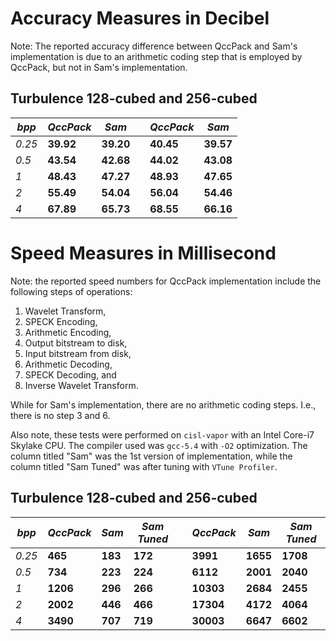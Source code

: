 # Accuracy Measures in Decibel

Note: The reported accuracy difference between QccPack and Sam's implementation is due to
an arithmetic coding step that is employed by QccPack, but not in Sam's implementation.


## Turbulence 128-cubed and 256-cubed

*bpp*     |   *QccPack*    |     *Sam*     | | *QccPack*  | *Sam*
----------|----------------|---------------|-|------------|-------
*0.25*    |   **39.92**    |     **39.20** | | **40.45**  | **39.57**  
*0.5*     |   **43.54**    |     **42.68** | | **44.02**  | **43.08**
*1*       |   **48.43**    |     **47.27** | | **48.93**  | **47.65**
*2*       |   **55.49**    |     **54.04** | | **56.04**  | **54.46**
*4*       |   **67.89**    |     **65.73** | | **68.55**  | **66.16**



# Speed Measures in Millisecond

Note: the reported speed numbers for QccPack implementation include the following
steps of operations:
1. Wavelet Transform,
2. SPECK Encoding,  
3. Arithmetic Encoding,
4. Output bitstream to disk,
5. Input bitstream from disk,
6. Arithmetic Decoding,
7. SPECK Decoding, and
8. Inverse Wavelet Transform.

While for Sam's implementation, there are no arithmetic coding steps. I.e.,
there is no step 3 and 6.


Also note, these tests were performed on `cisl-vapor` with an Intel Core-i7 Skylake CPU.
The compiler used was `gcc-5.4` with `-O2` optimization.
The column titled "Sam" was the 1st version of implementation, while the column
titled "Sam Tuned" was after tuning with `VTune Profiler`.

## Turbulence 128-cubed and 256-cubed

*bpp*     |     *QccPack*     |    *Sam*    | *Sam Tuned* |  |    *QccPack*    |    *Sam*    | *Sam Tuned*
----------|-------------------|-------------|-------------|--|-----------------|-------------|-------------
*0.25*    |     **465**       |    **183**  |  **172**    |  |      **3991**   |    **1655** | **1708**               
*0.5*     |     **734**       |    **223**  |  **224**    |  |      **6112**   |    **2001** | **2040**               
*1*       |     **1206**      |    **296**  |  **266**    |  |      **10303**  |    **2684** | **2455**               
*2*       |     **2002**      |    **446**  |  **466**    |  |      **17304**  |    **4172** | **4064**               
*4*       |     **3490**      |    **707**  |  **719**    |  |      **30003**  |    **6647** | **6602**              
